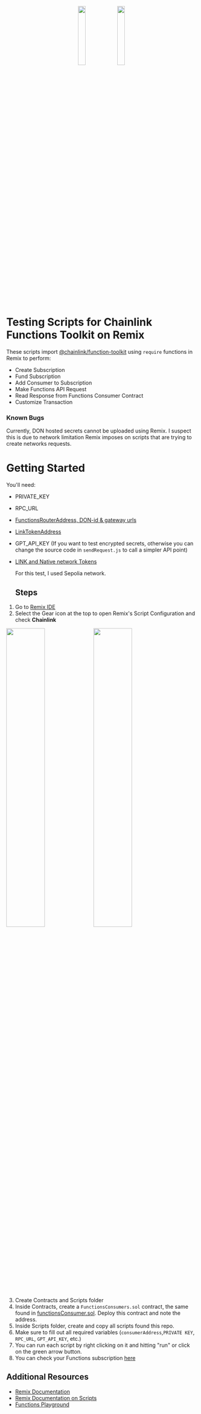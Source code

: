 <p align="center">
  <img src="https://github.com/user-attachments/assets/1a1a51f8-457b-4833-bb83-ac24dac7c152" width="20%">
  <img src="https://github.com/user-attachments/assets/ab233b7c-6231-4a23-bf3f-609c56715e30" width="20%">
</p>

# Testing Scripts for Chainlink Functions Toolkit on Remix
These scripts import [@chainlink/function-toolkit](https://www.npmjs.com/package/@chainlink/functions-toolkit) using ```require``` functions in Remix to perform:
* Create Subscription
* Fund Subscription
* Add Consumer to Subscription
* Make Functions API Request
* Read Response from Functions Consumer Contract
* Customize Transaction

### Known Bugs
Currently, DON hosted secrets cannot be uploaded using Remix. I suspect this is due to network limitation Remix imposes on scripts that are trying to create networks requests. 

# Getting Started
You'll need: 
* PRIVATE_KEY
* RPC_URL
* [FunctionsRouterAddress, DON-id & gateway urls](https://docs.chain.link/chainlink-functions/supported-networks)
* [LinkTokenAddress](https://docs.chain.link/resources/link-token-contracts)
* GPT_API_KEY (If you want to test encrypted secrets, otherwise you can change the source code in ```sendRequest.js``` to call a simpler API point)
* [LINK and Native network Tokens](https://faucets.chain.link/)

  For this test, I used Sepolia network.

  ## Steps

1. Go to [Remix IDE](https://remix.ethereum.org/)
2. Select the Gear icon at the top to open Remix's Script Configuration and check **Chainlink** <p align="center">
  <img src="https://github.com/user-attachments/assets/0beb7832-03a3-44ed-b55c-2e184a4f8075" width="45%">
  <img src="https://github.com/user-attachments/assets/a2dad73a-b044-400f-b543-fea5b66a8558" width="45%">
</p>


3. Create Contracts and Scripts folder
4. Inside Contracts, create a ```FunctionsConsumers.sol``` contract, the same found in [functionsConsumer.sol](https://github.com/RobItu/Remix-Functions-Test-Scripts/blob/main/functionsConsumer.sol). Deploy this contract and note the address.
5. Inside Scripts folder, create and copy all scripts found this repo.
6. Make sure to fill out all required variables (```consumerAddress```,```PRIVATE KEY```, ```RPC_URL```, ```GPT_API_KEY```, etc.)
7. You can run each script by right clicking on it and hitting "run" or click on the green arrow button.
8. You can check your Functions subscription [here](https://www.functions.chain.link)

## Additional Resources
* [Remix Documentation](https://remix-ide.readthedocs.io/en/latest/)
* [Remix Documentation on Scripts](https://remix-ide.readthedocs.io/en/latest/running_js_scripts.html)
* [Functions Playground](functions.chain.link/playground)


